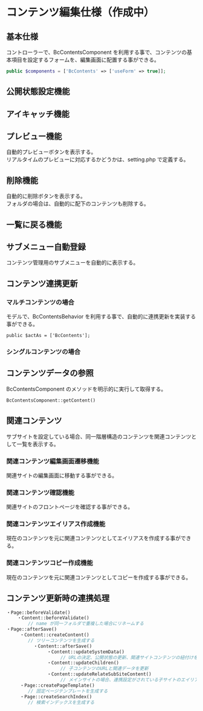 # コンテンツ編集仕様（作成中）

## 基本仕様

コントローラーで、BcContentsComponent を利用する事で、コンテンツの基本項目を設定するフォームを、編集画面に配置する事ができる。

```php
public $components = ['BcContents' => ['useForm' => true]];
```

## 公開状態設定機能
## アイキャッチ機能
## プレビュー機能
自動的プレビューボタンを表示する。  
リアルタイムのプレビューに対応するかどうかは、setting.php で定義する。
## 削除機能
自動的に削除ボタンを表示する。  
フォルダの場合は、自動的に配下のコンテンツも削除する。
## 一覧に戻る機能
## サブメニュー自動登録
コンテンツ管理用のサブメニューを自動的に表示する。

## コンテンツ連携更新
### マルチコンテンツの場合

モデルで、BcContentsBehavior を利用する事で、自動的に連携更新を実装する事ができる。

	public $actAs = ['BcContents'];

### シングルコンテンツの場合

## コンテンツデータの参照

BcContentsComponent のメソッドを明示的に実行して取得する。

```php
BcContentsComponent::getContent()
```

## 関連コンテンツ
サブサイトを設定している場合、同一階層構造のコンテンツを関連コンテンツとして一覧を表示する。

### 関連コンテンツ編集画面遷移機能
関連サイトの編集画面に移動する事ができる。

### 関連コンテンツ確認機能
関連サイトのフロントページを確認する事ができる。

### 関連コンテンツエイリアス作成機能
現在のコンテンツを元に関連コンテンツとしてエイリアスを作成する事ができる。

### 関連コンテンツコピー作成機能
現在のコンテンツを元に関連コンテンツとしてコピーを作成する事ができる。

## コンテンツ更新時の連携処理

```php
・Page::beforeValidate()
	・Content::beforeValidate() 
		// name が同一フォルダで重複した場合にリネームする
・Page::afterSave()
     ・Content::createContent()
		// ツリーコンテンツを生成する
          ・Content::afterSave()
               ・Content::updateSystemData()
               		// URLの決定、公開状態の更新、関連サイトコンテンツの紐付けを行う
               ・Content::updateChildren()
               		// 子コンテンツのURLと関連データを更新
               ・Content::updateRelateSubSiteContent()
               		// メインサイトの場合、連携設定がされている子サイトのエイリアスを追加・更新する
     ・Page::createPageTemplate()
     	// 固定ページテンプレートを生成する
     ・Page::createSearchIndex()
     	// 検索インデックスを生成する
```

